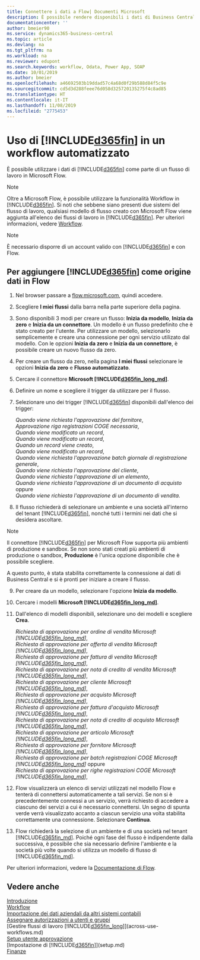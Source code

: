 ```yaml
---
title: Connettere i dati a Flow| Documenti Microsoft
description: È possibile rendere disponibili i dati di Business Central come origine dati e specificare un URL OData dei service Web per creare un workflow automatizzato.
documentationcenter: ''
author: bmeier90
ms.service: dynamics365-business-central
ms.topic: article
ms.devlang: na
ms.tgt_pltfrm: na
ms.workload: na
ms.reviewer: edupont
ms.search.keywords: workflow, Odata, Power App, SOAP
ms.date: 10/01/2019
ms.author: bmeier
ms.openlocfilehash: a46692503b19ddad57c4a68d0f29b588d84f5c9e
ms.sourcegitcommit: cd5d3d288feee76d058d325720135275f4c8ad85
ms.translationtype: HT
ms.contentlocale: it-IT
ms.lasthandoff: 11/08/2019
ms.locfileid: "2775453"
---
```

# <a name="using-included365finincludesd365fin_mdmd-in-an-automated-workflow"></a>Uso di [!INCLUDE[d365fin](includes/d365fin_md.md)] in un workflow automatizzato
È possibile utilizzare i dati di [!INCLUDE[d365fin](includes/d365fin_md.md)] come parte di un flusso di lavoro in Microsoft Flow.

> [!NOTE]
> Oltre a Microsoft Flow, è possibile utilizzare la funzionalità Workflow in [!INCLUDE[d365fin](includes/d365fin_md.md)]. Si noti che sebbene siano presenti due sistemi del flusso di lavoro, qualsiasi modello di flusso creato con Microsoft Flow viene aggiunta all'elenco dei flussi di lavoro in [!INCLUDE[d365fin](includes/d365fin_md.md)]. Per ulteriori informazioni, vedere [Workflow](across-workflow.md).  

> [!NOTE]  
> È necessario disporre di un account valido con [!INCLUDE[d365fin](includes/d365fin_md.md)] e con Flow.  

## <a name="to-add-included365finincludesd365fin_mdmd-as-a-data-source-in-flow"></a>Per aggiungere [!INCLUDE[d365fin](includes/d365fin_md.md)] come origine dati in Flow
1. Nel browser passare a [flow.microsoft.com](https://flow.microsoft.com/en-us/), quindi accedere.
2. Scegliere **I miei flussi** dalla barra nella parte superiore della pagina.
3. Sono disponibili 3 modi per creare un flusso: **Inizia da modello**, **Inizia da zero** e **Inizia da un connettore**. Un modello è un flusso predefinito che è stato creato per l'utente. Per utilizzare un modello, selezionarlo semplicemente e creare una connessione per ogni servizio utilizato dal modello. Con le opzioni **Inizia da zero** e **Inizia da un connettore**, è possibile creare un nuovo flusso da zero.
4. Per creare un flusso da zero, nella pagina **I miei flussi** selezionare le opzioni **Inizia da zero** e **Flusso automatizzato**.
5. Cercare il connettore **Microsoft [!INCLUDE[d365fin_long_md](includes/d365fin_long_md.md)]**.
6. Definire un nome e scegliere il trigger da utilizzare per il flusso.
7. Selezionare uno dei trigger [!INCLUDE[d365fin](includes/d365fin_md.md)] disponibili dall'elenco dei trigger:  
    
    *Quando viene richiesta l'approvazione del fornitore*,    
    *Approvazione riga registrazioni COGE necessaria*,    
    *Quando viene modificato un record*,    
    *Quando viene modificato un record*,    
    *Quando un record viene creato*,    
    *Quando viene modificato un record*,    
    *Quando viene richiesta l'approvazione batch giornale di registrazione generale*,   
    *Quando viene richiesta l'approvazione del cliente*,   
    *Quando viene richiesta l'approvazione di un elemento*,    
    *Quando viene richiesta l'approvazione di un documento di acquisto* oppure     
     *Quando viene richiesta l'approvazione di un documento di vendita*.
     
8. Il flusso richiederà di selezionare un ambiente e una società all'interno del tenant [!INCLUDE[d365fin](includes/d365fin_md.md)], nonché tutti i termini nei dati che si desidera ascoltare.

> [!NOTE]  
>   Il connettore [!INCLUDE[d365fin](includes/d365fin_md.md)] per Microsoft Flow supporta più ambienti di produzione e sandbox. Se non sono stati creati più ambienti di produzione o sandbox, **Produzione** è l'unica opzione disponibile che è possibile scegliere. 

A questo punto, è stata stabilita correttamente la connessione ai dati di Business Central e si è pronti per iniziare a creare il flusso.

9. Per creare da un modello, selezionare l'opzione **Inizia da modello**.
10. Cercare i modelli **Microsoft [!INCLUDE[d365fin_long_md](includes/d365fin_long_md.md)]**.
11. Dall'elenco di modelli disponibili, selezionare uno dei modelli e scegliere **Crea**.  

    *Richiesta di approvazione per ordine di vendita Microsoft [!INCLUDE[d365fin_long_md](includes/d365fin_long_md.md)]*,  
    *Richiesta di approvazione per offerta di vendita Microsoft [!INCLUDE[d365fin_long_md](includes/d365fin_long_md.md)]*,  
    *Richiesta di approvazione per fattura di vendita Microsoft [!INCLUDE[d365fin_long_md](includes/d365fin_long_md.md)]*,  
    *Richiesta di approvazione per nota di credito di vendita Microsoft [!INCLUDE[d365fin_long_md](includes/d365fin_long_md.md)]*,  
    *Richiesta di approvazione per cliente Microsoft [!INCLUDE[d365fin_long_md](includes/d365fin_long_md.md)]*,  
    *Richiesta di approvazione per acquisto Microsoft [!INCLUDE[d365fin_long_md](includes/d365fin_long_md.md)]*,  
    *Richiesta di approvazione per fattura d'acquisto Microsoft [!INCLUDE[d365fin_long_md](includes/d365fin_long_md.md)]*,  
    *Richiesta di approvazione per nota di credito di acquisto Microsoft [!INCLUDE[d365fin_long_md](includes/d365fin_long_md.md)]*,  
    *Richiesta di approvazione per articolo Microsoft [!INCLUDE[d365fin_long_md](includes/d365fin_long_md.md)]*,  
    *Richiesta di approvazione per fornitore Microsoft [!INCLUDE[d365fin_long_md](includes/d365fin_long_md.md)]*,  
    *Richiesta di approvazione per batch registrazioni COGE Microsoft [!INCLUDE[d365fin_long_md](includes/d365fin_long_md.md)]* oppure    
    *Richiesta di approvazione per righe registrazioni COGE Microsoft [!INCLUDE[d365fin_long_md](includes/d365fin_long_md.md)]*,  
12. Flow visualizzerà un elenco di servizi utilizzati nel modello Flow e tenterà di connettersi automaticamente a tali servizi. Se non si è precedentemente connessi a un servizio, verrà richiesto di accedere a ciascuno dei servizi a cui è necessario connettersi. Un segno di spunta verde verrà visualizzato accanto a ciascun servizio una volta stabilita correttamente una connessione. Selezionare **Continua**.
13. Flow richiederà la selezione di un ambiente e di una società nel tenant [!INCLUDE[d365fin_md](includes/d365fin_md.md)]. Poiché ogni fase del flusso è indipendente dalla successiva, è possibile che sia necessario definire l'ambiente e la società più volte quando si utilizza un modello di flusso di [!INCLUDE[d365fin_md](includes/d365fin_md.md)].

Per ulteriori informazioni, vedere la [Documentazione di Flow](/flow/getting-started).

## <a name="see-also"></a>Vedere anche
[Introduzione](product-get-started.md)  
[Workflow](across-workflow.md)  
[Importazione dei dati aziendali da altri sistemi contabili](across-import-data-configuration-packages.md)  
[Assegnare autorizzazioni a utenti e gruppi](ui-define-granular-permissions.md)   
[Gestire flussi di lavoro [!INCLUDE[d365fin_long](includes/d365fin_long_md.md)]](across-use-workflows.md)  
[Setup utente approvazione](across-how-to-set-up-approval-users.md)  
[Impostazione di [!INCLUDE[d365fin](includes/d365fin_md.md)]](setup.md)  
[Finanze](finance.md)  

